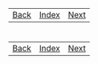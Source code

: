 <table width="100%">
    <tr>
        <td><a href="./008_Routing.md">Back</a></td>
        <td><a href="../Index.md">Index</a></td>
        <td><a href="./010_Routing.md">Next</a></td>
    </tr>
</table>

#

#

#

[]()
<table width="100%">
    <tr>
        <td><a href="./008_Routing.md">Back</a></td>
        <td><a href="../Index.md">Index</a></td>
        <td><a href="./010_Routing.md">Next</a></td>
    </tr>
</table>